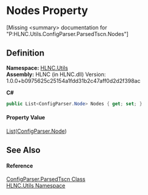 # Nodes Property


\[Missing &lt;summary&gt; documentation for "P:HLNC.Utils.ConfigParser.ParsedTscn.Nodes"\]



## Definition
**Namespace:** <a href="N_HLNC_Utils">HLNC.Utils</a>  
**Assembly:** HLNC (in HLNC.dll) Version: 1.0.0+b0975625c25154a1fdd31b2c47aff0d2d2f398ac

**C#**
``` C#
public List<ConfigParser.Node> Nodes { get; set; }
```



#### Property Value
<a href="https://learn.microsoft.com/dotnet/api/system.collections.generic.list-1" target="_blank" rel="noopener noreferrer">List</a>(<a href="T_HLNC_Utils_ConfigParser_Node">ConfigParser.Node</a>)

## See Also


#### Reference
<a href="T_HLNC_Utils_ConfigParser_ParsedTscn">ConfigParser.ParsedTscn Class</a>  
<a href="N_HLNC_Utils">HLNC.Utils Namespace</a>  
